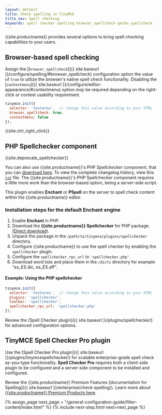```yaml
---
layout: default
title: Check spelling in TinyMCE
title_nav: Spell checking
keywords: spell checker spelling browser_spellcheck gecko_spellcheck
---
```

{{site.productname}} provides several options to bring spell checking capabilities to your users.

## Browser-based spell checking

Assign the [`browser_spellcheck`]({{ site.baseurl }}/configure/spelling/#browser_spellcheck) configuration option the value of `true` to utilize the browser's native spell check functionality. Disabling the [`contextmenu`]({{ site.baseurl }}/configure/editor-appearance/#contextmenu) option _may_ be required depending on the right-click or context usability requirement.

```js
tinymce.init({
  selector: 'textarea',  // change this value according to your HTML
  browser_spellcheck: true,
  contextmenu: false
});
```

{{site.ctrl_right_click}}

## PHP Spellchecker component

{{site.deprecate_spellchecker}}

You can also use {{site.productname}}'s PHP _Spellchecker_ component, that you can [download here](http://download.moxiecode.com/spellcheckers/tinymce_spellchecker_php_4.0.zip). To view the complete changelog history, view this [`txt`](http://archive.tinymce.com/develop/changelog/?type=phpspell) file. The {{site.productname}}'s PHP Spellchecker component requires a little more work than the browser-based option, being a server-side script.

This plugin enables **Enchant** or **PSpell** on the server to spell check content within the {{site.productname}} editor.

### Installation steps for the default Enchant engine

1. Enable **Enchant** in PHP.
2. Download the **{{site.productname}} Spellchecker** for PHP package. [(Direct download)](http://download.moxiecode.com/spellcheckers/tinymce_spellchecker_php_4.0.zip).
3. Unpack the package in the `/path/to/tinymce/plugins/spellchecker` directory.
4. Configure {{site.productname}} to use the spell checker by enabling the `spellchecker` plugin.
5. Configure the `spellchecker_rpc_url` to `'spellchecker.php'`.
6. Download word lists and place them in the `/dicts` directory for example "es_ES.dic, es_ES.aff".

#### Example: Using the PHP spellchecker

```js
tinymce.init({
  selector: 'textarea',  // change this value according to your HTML
  plugins: 'spellchecker',
  toolbar: 'spellchecker',
  spellchecker_rpc_url: 'spellchecker.php'
});
```

Review the [Spell Checker plugin]({{ site.baseurl }}/plugins/spellchecker/) for advanced configuration options.

## TinyMCE Spell Checker Pro plugin

Use the [Spell Checker Pro plugin]({{ site.baseurl }}/plugins/tinymcespellchecker/) for scalable enterprise-grade spell check as-you-type functionality. **Spell Checker Pro** requires both a client-side plugin to be configured and a server-side component to be installed and configured.

Review the {{site.productname}} Premium Features [documentation for Spelling]({{ site.baseurl }}/enterprise/check-spelling/). Learn more about [{{site.productname}} Premium Products here]({{site.pricingpage}}).

{% assign_page next_page = "/general-configuration-guide/filter-content/index.html" %}
{% include next-step.html next=next_page %}
